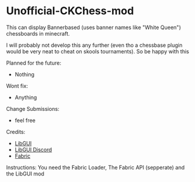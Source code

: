 # Unofficial-CKChess-mod
This can display Bannerbased (uses banner names like "White Queen") chessboards in minecraft.

I will probably not develop this any further (even tho a chessbase plugin would be very neat to cheat on skools tournaments). So be happy with this

Planned for the future:
 - Nothing
 
Wont fix:
 - Anything
 
Change Submissions:
 - feel free
 
Credits:
 - [LibGUI](https://github.com/CottonMC/LibGui)
 - [LibGUI Discord](https://discord.gg/9M5sACm)
 - [Fabric](https://github.com/FabricMC/fabric) 

Instructions:
You need the Fabric Loader, The Fabric API (sepperate) and the LibGUI mod
